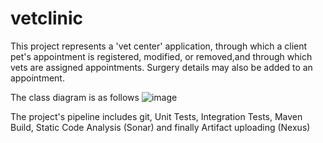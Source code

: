 # vetclinic
This project represents a 'vet center' application, through which a client pet's appointment is registered, modified, or removed,and through which vets are assigned appointments. Surgery details may also be added to an appointment.

The class diagram is as follows
![image](https://user-images.githubusercontent.com/83097738/207308479-24dfdf9d-07d1-4d80-bf0a-ab651bc5ddd2.png)

The project's pipeline includes git, Unit Tests, Integration Tests, Maven Build, Static Code Analysis (Sonar) and finally Artifact uploading (Nexus)
